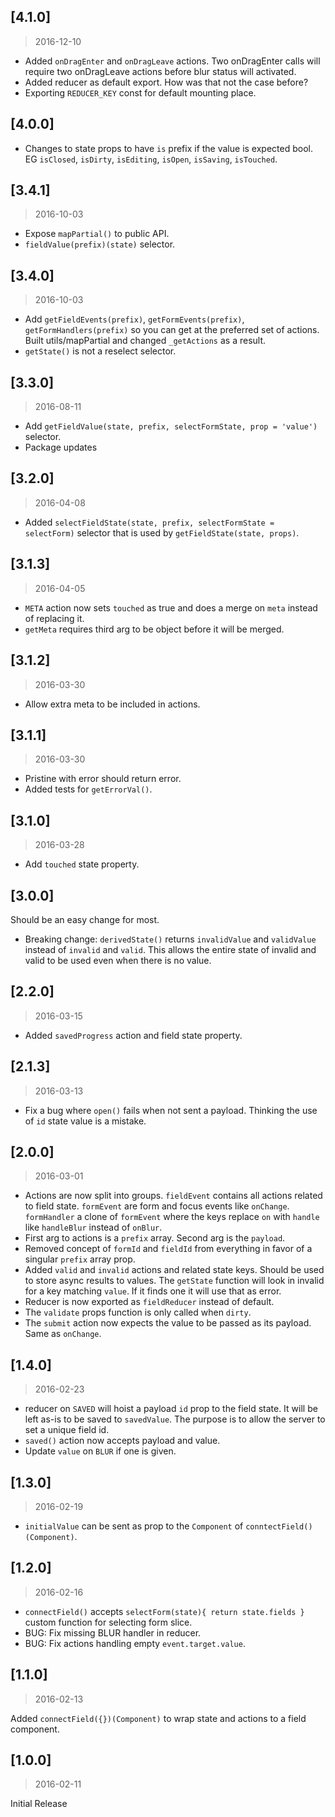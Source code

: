## [4.1.0]
> 2016-12-10

* Added `onDragEnter` and `onDragLeave` actions. Two onDragEnter calls will require two onDragLeave actions before blur status will activated.
* Added reducer as default export. How was that not the case before?
* Exporting `REDUCER_KEY` const for default mounting place.

## [4.0.0]

* Changes to state props to have `is` prefix if the value is expected bool. EG `isClosed`, `isDirty`, `isEditing`, `isOpen`, `isSaving`, `isTouched`.

## [3.4.1]
> 2016-10-03

* Expose `mapPartial()` to public API.
* `fieldValue(prefix)(state)` selector.

## [3.4.0]
> 2016-10-03

* Add `getFieldEvents(prefix)`, `getFormEvents(prefix)`, `getFormHandlers(prefix)` so you can get at the preferred set of actions. Built utils/mapPartial and changed `_getActions` as a result.
* `getState()` is not a reselect selector.

## [3.3.0]
> 2016-08-11

* Add `getFieldValue(state, prefix, selectFormState, prop = 'value')` selector.
* Package updates

## [3.2.0]
> 2016-04-08

* Added `selectFieldState(state, prefix, selectFormState = selectForm)` selector that is used by `getFieldState(state, props)`.

## [3.1.3]
> 2016-04-05

* `META` action now sets `touched` as true and does a merge on `meta` instead of replacing it.
* `getMeta` requires third arg to be object before it will be merged.

## [3.1.2]
> 2016-03-30

* Allow extra meta to be included in actions.

## [3.1.1]
> 2016-03-30

* Pristine with error should return error.
* Added tests for `getErrorVal()`.

## [3.1.0]
> 2016-03-28

* Add `touched` state property.

## [3.0.0]

Should be an easy change for most.

* Breaking change: `derivedState()` returns `invalidValue` and `validValue` instead of `invalid` and `valid`. This allows the entire state of invalid and valid to be used even when there is no value.

## [2.2.0]
> 2016-03-15

* Added `savedProgress` action and field state property.

## [2.1.3]
> 2016-03-13

* Fix a bug where `open()` fails when not sent a payload. Thinking the use of `id` state value is a mistake.

## [2.0.0]
> 2016-03-01

* Actions are now split into groups. `fieldEvent` contains all actions related to field state. `formEvent` are form and focus events like `onChange`. `formHandler` a clone of `formEvent` where the keys replace `on` with `handle` like `handleBlur` instead of `onBlur`.
* First arg to actions is a `prefix` array. Second arg is the `payload`.
* Removed concept of `formId` and `fieldId` from everything in favor of a singular `prefix` array prop.
* Added `valid` and `invalid` actions and related state keys. Should be used to store async results to values. The `getState` function will look in invalid for a key matching `value`. If it finds one it will use that as error.
* Reducer is now exported as `fieldReducer` instead of default.
* The `validate` props function is only called when `dirty`.
* The `submit` action now expects the value to be passed as its payload. Same as `onChange`.

## [1.4.0]
> 2016-02-23

* reducer on `SAVED` will hoist a payload `id` prop to the field state. It will be left as-is to be saved to `savedValue`. The purpose is to allow the server to set a unique field id.
* `saved()` action now accepts payload and value.
* Update `value` on `BLUR` if one is given.

## [1.3.0]
> 2016-02-19

* `initialValue` can be sent as prop to the `Component` of `conntectField()(Component)`.

## [1.2.0]
> 2016-02-16

* `connectField()` accepts `selectForm(state){ return state.fields }` custom function for selecting form slice.
* BUG: Fix missing BLUR handler in reducer.
* BUG: Fix actions handling empty `event.target.value`.

## [1.1.0]
> 2016-02-13

Added `connectField({})(Component)` to wrap state and actions to a field component.

## [1.0.0]
> 2016-02-11

Initial Release
